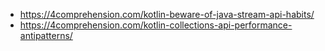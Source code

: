- https://4comprehension.com/kotlin-beware-of-java-stream-api-habits/
- https://4comprehension.com/kotlin-collections-api-performance-antipatterns/
